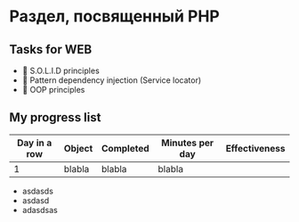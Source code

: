 # Раздел, посвященный PHP

## Tasks for WEB
* 📌 S.O.L.I.D principles
* 📌 Pattern dependency injection (Service locator)
* 📌 OOP principles

## My progress list
| Day in a row | Object | Completed | Minutes per day | Effectiveness |
| ------------ | ------ | --------- | --------------- | ------------- |
| 1 | blabla | blabla | blabla |


- asdasds
- asdasd
- adasdsas

